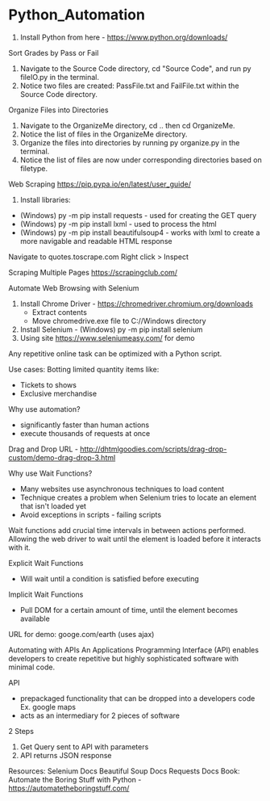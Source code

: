 # Python_Automation

1. Install Python from here - https://www.python.org/downloads/

Sort Grades by Pass or Fail
1. Navigate to the Source Code directory, cd "Source Code", and run py fileIO.py in the terminal.
2. Notice two files are created: PassFile.txt and FailFile.txt within the Source Code directory.

Organize Files into Directories
1. Navigate to the OrganizeMe directory, cd .. then cd OrganizeMe.
2. Notice the list of files in the OrganizeMe directory.
3. Organize the files into directories by running py organize.py in the terminal.
4. Notice the list of files are now under corresponding directories based on filetype.

Web Scraping
https://pip.pypa.io/en/latest/user_guide/
1. Install libraries: 
- (Windows) py -m pip install requests - used for creating the GET query 
- (Windows) py -m pip install lxml - used to process the html
- (Windows) py -m pip install beautifulsoup4 - works with lxml to create a more navigable and readable HTML response 

Navigate to quotes.toscrape.com
Right click > Inspect

Scraping Multiple Pages 
https://scrapingclub.com/

Automate Web Browsing with Selenium
1. Install Chrome Driver - https://chromedriver.chromium.org/downloads
    - Extract contents
    - Move chromedrive.exe file to C://Windows directory
2. Install Selenium - (Windows) py -m pip install selenium
3. Using site https://www.seleniumeasy.com/ for demo


Any repetitive online task can be optimized with a Python script.

Use cases:
Botting limited quantity items like:
- Tickets to shows
- Exclusive merchandise

Why use automation?
- significantly faster than human actions
- execute thousands of requests at once

Drag and Drop
URL - http://dhtmlgoodies.com/scripts/drag-drop-custom/demo-drag-drop-3.html


Why use Wait Functions?
- Many websites use asynchronous techniques to load content
- Technique creates a problem when Selenium tries to locate an element that isn't loaded yet
- Avoid exceptions in scripts - failing scripts

Wait functions add crucial time intervals in between actions performed. Allowing the web driver to wait until the element is loaded before it interacts with it. 

Explicit Wait Functions
- Will wait until a condition is satisfied before executing

Implicit Wait Functions
- Pull DOM for a certain amount of time, until the element becomes available

URL for demo: googe.com/earth (uses ajax)

Automating with APIs
An Applications Programming Interface (API) enables developers to create repetitive but highly sophisticated software with minimal code.

API 
- prepackaged functionality that can be dropped into a developers code
Ex. google maps
- acts as an intermediary for 2 pieces of software

2 Steps
1. Get Query sent to API with parameters
2. API returns JSON response

Resources:
Selenium Docs
Beautiful Soup Docs
Requests Docs
Book: Automate the Boring Stuff with Python - https://automatetheboringstuff.com/
